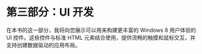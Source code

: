 # 第三部分：UI 开发

<!-- ch 10~18 -->

在本书的这一部分，我将向您展示可以用来构建更丰富的 Windows 8 用户体验的 UI 控件。这些控件与标准 HTML 元素结合使用，提供流畅的触摸和鼠标交互，并支持创建数据驱动的应用布局。